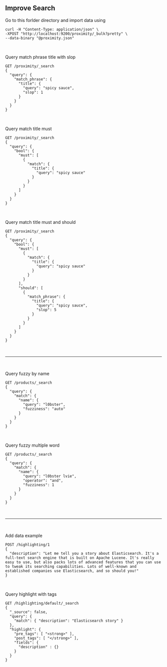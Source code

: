 ## Improve Search

Go to this forlder directory and import data using
```
curl -H "Content-Type: application/json" \
-XPOST "http://localhost:9200/proximity/_bulk?pretty" \
--data-binary "@proximity.json"
```
&nbsp;

Query match phrase title with slop
```
GET /proximity/_search
{
  "query": {
    "match_phrase": {
      "title": {
        "query": "spicy sauce",
        "slop": 1
      }
    }
  }
}
```
&nbsp;

Query match title must
```
GET /proximity/_search
{
  "query": {
    "bool": {
      "must": [
        {
          "match": {
            "title": {
              "query": "spicy sauce"
            }
          }
        }
      ]
    }
  }
}
```
&nbsp;

Query match title must and should
```
GET /proximity/_search
{
  "query": {
    "bool": {
      "must": [
        {
          "match": {
            "title": {
              "query": "spicy sauce"
            }
          }
        }
      ],
      "should": [
        {
          "match_phrase": {
            "title": {
              "query": "spicy sauce",
              "slop": 5
            }
          }
        }
      ]
    }
  }
}
```
&nbsp;

---
&nbsp;

Query fuzzy by name
```
GET /products/_search
{
  "query": {
    "match": {
      "name": {
        "query": "l0bster",
        "fuzziness": "auto"
      }
    }
  }
}
```
&nbsp;

Query fuzzy multiple word
```
GET /products/_search
{
  "query": {
    "match": {
      "name": {
        "query": "l0bster lvie",
        "operator": "and",
        "fuzziness": 1
      }
    }
  }
}
```
&nbsp;

---
&nbsp;

Add data example
```
POST /highlighting/1
{
  "description": "Let me tell you a story about Elasticsearch. It's a full-text search engine that is built on Apache Lucene. It's really easy to use, but also packs lots of advanced features that you can use to tweak its searching capabilities. Lots of well-known and established companies use Elasticsearch, and so should you!"
}
```
&nbsp;

Query highlight with tags
```
GET /highlighting/default/_search
{
  "_source": false,
  "query": {
    "match": { "description": "Elasticsearch story" }
  },
  "highlight": {
    "pre_tags": [ "<strong>" ],
    "post_tags": [ "</strong>" ],
    "fields": {
      "description" : {}
    }
  }
}
```